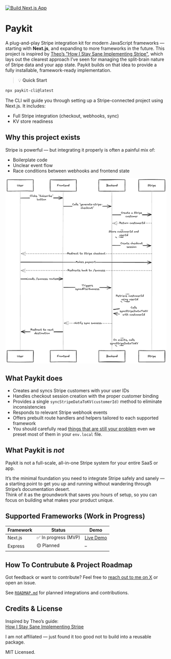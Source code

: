 [![Build Next.js App](https://github.com/argcast/paykit/actions/workflows/build-nextjs.yml/badge.svg)](https://github.com/argcast/paykit/actions/workflows/build-nextjs.yml)

# Paykit
A plug-and-play Stripe integration kit for modern JavaScript frameworks — starting with **Next.js**, and expanding to more frameworks in the future. This project is inspired by [Theo’s "How I Stay Sane Implementing Stripe"](https://github.com/t3dotgg/stripe-recommendations/tree/main), which lays out the clearest approach I’ve seen for managing the split-brain nature of Stripe data and your app state. Paykit builds on that idea to provide a fully installable, framework-ready implementation.

> 💡 **Quick Start**

```bash
npx paykit-cli@latest
```
The CLI will guide you through setting up a Stripe-connected project using Next.js. It includes:
- Full Stripe integration (checkout, webhooks, sync)
- KV store readiness


## Why this project exists

Stripe is powerful — but integrating it properly is often a painful mix of:

- Boilerplate code
- Unclear event flow
- Race conditions between webhooks and frontend state

![Alt text](./images/flow.png)

## What Paykit does

- Creates and syncs Stripe customers with your user IDs
- Handles checkout session creation with the proper customer binding
- Provides a single `syncStripeDataToKV(customerId)` method to eliminate inconsistencies
- Responds to relevant Stripe webhook events
- Offers prebuilt route handlers and helpers tailored to each supported framework
- You should carefully read [things that are still your problem](https://github.com/t3dotgg/stripe-recommendations?tab=readme-ov-file#things-that-are-still-your-problem) even we preset most of them in your `env.local` file.

## What Paykit is *not*

Paykit is not a full-scale, all-in-one Stripe system for your entire SaaS or app.

It’s the minimal foundation you need to integrate Stripe safely and sanely — a starting point to get you up and running without wandering through Stripe’s documentation desert.  
Think of it as the groundwork that saves you hours of setup, so you can focus on building what makes your product unique.

## Supported Frameworks (Work in Progress)

| Framework | Status              | Demo                              |
|-----------|---------------------|-----------------------------------|
| Next.js   | ✅ In progress (MVP) | [Live Demo](https://paykit-nextjs.vercel.app) |
| Express   | 🟡 Planned           | –                                 |

## How To Contrubute & Project Roadmap

Got feedback or want to contribute? Feel free to [reach out to me on X](https://x.com/arcastrodev) or open an issue.

See [`ROADMAP.md`](https://github.com/argcast/paykit/tree/main/ROADMAP.md) for planned integrations and contributions.

## Credits & License

Inspired by Theo’s guide:  
[How I Stay Sane Implementing Stripe](https://github.com/t3dotgg/stripe-recommendations/tree/main)

I am not affiliated — just found it too good not to build into a reusable package.

MIT Licensed.

